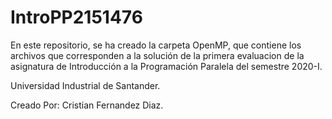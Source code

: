 # IntroPP2151476

En este repositorio, se ha creado la carpeta OpenMP, que contiene los archivos que corresponden a la solución de la primera evaluacion de la asignatura de Introducción a la Programación Paralela del semestre 2020-I.

Universidad Industrial de Santander.

Creado Por: Cristian Fernandez Diaz.
